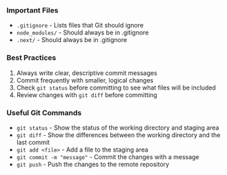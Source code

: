 
### Important Files
- `.gitignore` - Lists files that Git should ignore
- `node_modules/` - Should always be in .gitignore
- `.next/` - Should always be in .gitignore

### Best Practices
1. Always write clear, descriptive commit messages
2. Commit frequently with smaller, logical changes
3. Check `git status` before committing to see what files will be included
4. Review changes with `git diff` before committing

### Useful Git Commands
- `git status` - Show the status of the working directory and staging area
- `git diff` - Show the differences between the working directory and the last commit
- `git add <file>` - Add a file to the staging area
- `git commit -m "message"` - Commit the changes with a message
- `git push` - Push the changes to the remote repository
